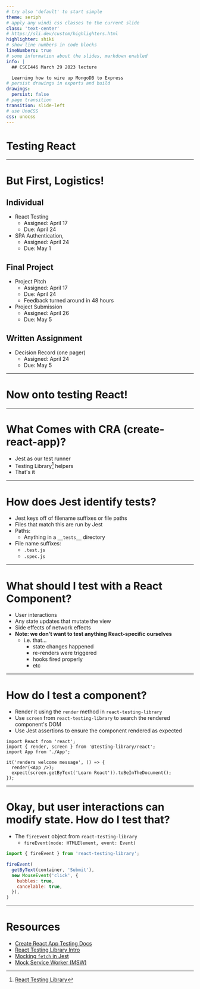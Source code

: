 ```yaml
---
# try also 'default' to start simple
theme: seriph
# apply any windi css classes to the current slide
class: 'text-center'
# https://sli.dev/custom/highlighters.html
highlighter: shiki
# show line numbers in code blocks
lineNumbers: true
# some information about the slides, markdown enabled
info: |
  ## CSCI446 March 29 2023 lecture

  Learning how to wire up MongoDB to Express
# persist drawings in exports and build
drawings:
  persist: false
# page transition
transition: slide-left
# use UnoCSS
css: unocss
---
```


# Testing React

---

# But First, Logistics!

<div class="grid grid-cols-3 gap-2">
<div>

## Individual

- React Testing
    - Assigned: April 17
    - Due: April 24
- SPA Authentication,
    - Assigned: April 24
    - Due: May 1
</div>

<div>

## Final Project

- Project Pitch
    - Assigned: April 17
    - Due: April 24
    - Feedback turned around in 48 hours
- Project Submission
    - Assigned: April 26
    - Due: May 5
</div>

<div>

## Written Assignment

- Decision Record (one pager)
    - Assigned: April 24
    - Due: May 5
</div>
</div>

---

# Now onto testing React!

---

# What Comes with CRA (create-react-app)?

- Jest as our test runner
- Testing Library[^1] helpers
- That's it

[^1]: [React Testing Library](https://testing-library.com/docs/react-testing-library/intro/)

---

# How does Jest identify tests?

- Jest keys off of filename suffixes or file paths
- Files that match this are run by Jest
- Paths:
    - Anything in a `__tests__` directory
- File name suffixes:
    - `.test.js`
    - `.spec.js`

---

# What should I test with a React Component?

- User interactions
- Any state updates that mutate the view
- Side effects of network effects
- __Note: we don't want to test anything React-specific ourselves__
    - i.e. that...
        - state changes happened
        - re-renders were triggered
        - hooks fired properly
        - etc

---

# How do I test a component?

- Render it using the `render` method in `react-testing-library`
- Use `screen` from `react-testing-library` to search the rendered component's DOM
- Use Jest assertions to ensure the component rendered as expected

```javascript{all|2,6|2,7|all}
import React from 'react';
import { render, screen } from '@testing-library/react';
import App from './App';

it('renders welcome message', () => {
  render(<App />);
  expect(screen.getByText('Learn React')).toBeInTheDocument();
});
```

---

# Okay, but user interactions can modify state. How do I test that?

- The `fireEvent` object from `react-testing-library`
    - `fireEvent(node: HTMLElement, event: Event)`


```javascript
import { fireEvent } from 'react-testing-library';

fireEvent(
  getByText(container, 'Submit'),
  new MouseEvent('click', {
    bubbles: true,
    cancelable: true,
  }),
)
```

---

# Resources

- [Create React App Testing Docs](https://create-react-app.dev/docs/running-tests/)
- [React Testing Library Intro](https://testing-library.com/docs/react-testing-library/intro)
- [Mocking `fetch` in Jest](https://www.leighhalliday.com/mock-fetch-jest)
- [Mock Service Worker (MSW)](https://mswjs.io/)
